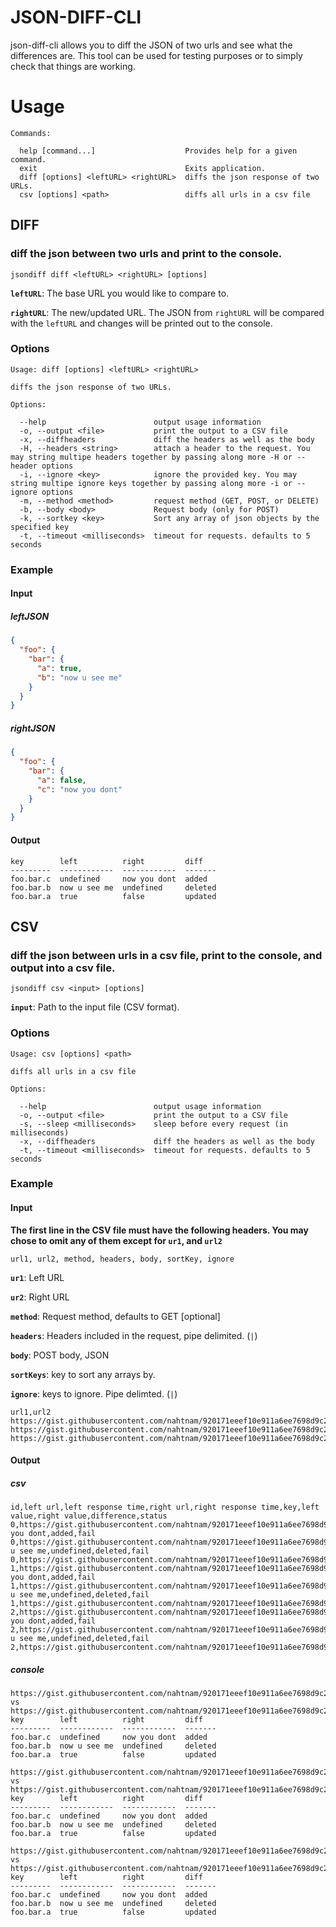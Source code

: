 # JSON-DIFF-CLI

json-diff-cli allows you to diff the JSON of two urls and see what the differences are. This tool can be used for testing purposes or to simply check that things are working.

# Usage
```
Commands:

  help [command...]                    Provides help for a given command.
  exit                                 Exits application.
  diff [options] <leftURL> <rightURL>  diffs the json response of two URLs.
  csv [options] <path>                 diffs all urls in a csv file
```

## DIFF
### diff the json between two urls and print to the console.
```
jsondiff diff <leftURL> <rightURL> [options]
```
**`leftURL`**: The base URL you would like to compare to.

**`rightURL`**: The new/updated URL. The JSON from `rightURL` will be compared with the `leftURL` and changes will be printed out to the console.

### Options
```
Usage: diff [options] <leftURL> <rightURL>

diffs the json response of two URLs.

Options:

  --help                        output usage information
  -o, --output <file>           print the output to a CSV file
  -x, --diffheaders             diff the headers as well as the body
  -H, --headers <string>        attach a header to the request. You may string multipe headers together by passing along more -H or --header options
  -i, --ignore <key>            ignore the provided key. You may string multipe ignore keys together by passing along more -i or --ignore options
  -m, --method <method>         request method (GET, POST, or DELETE)
  -b, --body <body>             Request body (only for POST)
  -k, --sortkey <key>           Sort any array of json objects by the specified key
  -t, --timeout <milliseconds>  timeout for requests. defaults to 5 seconds
```

### Example

#### Input
##### leftJSON
```json
{
  "foo": {
    "bar": {
      "a": true,
      "b": "now u see me"
    }
  }
}
```
##### rightJSON
```json
{
  "foo": {
    "bar": {
      "a": false,
      "c": "now you dont"
    }
  }
}
```

#### Output
```
key        left          right         diff
---------  ------------  ------------  -------
foo.bar.c  undefined     now you dont  added
foo.bar.b  now u see me  undefined     deleted
foo.bar.a  true          false         updated
```

## CSV
### diff the json between urls in a csv file, print to the console, and output into a csv file.

```
jsondiff csv <input> [options]
```

**`input`**: Path to the input file (CSV format).

### Options
```
Usage: csv [options] <path>

diffs all urls in a csv file

Options:

  --help                        output usage information
  -o, --output <file>           print the output to a CSV file
  -s, --sleep <milliseconds>    sleep before every request (in milliseconds)
  -x, --diffheaders             diff the headers as well as the body
  -t, --timeout <milliseconds>  timeout for requests. defaults to 5 seconds
```

### Example
#### Input
**The first line in the CSV file must have the following headers. You may chose to omit any of them except for `ur1`, and `url2`**
```
url1, url2, method, headers, body, sortKey, ignore
```

**`ur1`**: Left URL

**`ur2`**: Right URL

**`method`**: Request method, defaults to GET [optional]

**`headers`**: Headers included in the request, pipe delimited. (`|`)

**`body`**: POST body, JSON

**`sortKeys`**: key to sort any arrays by.

**`ignore`**: keys to ignore. Pipe delimted. (`|`)

```csv
url1,url2
https://gist.githubusercontent.com/nahtnam/920171eeef10e911a6ee7698d9c226ae/raw/bdd86427b8c807e149251d4737d2886620f7fcdc/a.json,https://gist.githubusercontent.com/nahtnam/920171eeef10e911a6ee7698d9c226ae/raw/bdd86427b8c807e149251d4737d2886620f7fcdc/b.json
https://gist.githubusercontent.com/nahtnam/920171eeef10e911a6ee7698d9c226ae/raw/bdd86427b8c807e149251d4737d2886620f7fcdc/a.json,https://gist.githubusercontent.com/nahtnam/920171eeef10e911a6ee7698d9c226ae/raw/bdd86427b8c807e149251d4737d2886620f7fcdc/b.json
https://gist.githubusercontent.com/nahtnam/920171eeef10e911a6ee7698d9c226ae/raw/bdd86427b8c807e149251d4737d2886620f7fcdc/a.json,https://gist.githubusercontent.com/nahtnam/920171eeef10e911a6ee7698d9c226ae/raw/bdd86427b8c807e149251d4737d2886620f7fcdc/b.json
```

#### Output
##### csv
```
id,left url,left response time,right url,right response time,key,left value,right value,difference,status
0,https://gist.githubusercontent.com/nahtnam/920171eeef10e911a6ee7698d9c226ae/raw/bdd86427b8c807e149251d4737d2886620f7fcdc/a.json,1197,https://gist.githubusercontent.com/nahtnam/920171eeef10e911a6ee7698d9c226ae/raw/bdd86427b8c807e149251d4737d2886620f7fcdc/b.json,675,foo.bar.c,undefined,now you dont,added,fail
0,https://gist.githubusercontent.com/nahtnam/920171eeef10e911a6ee7698d9c226ae/raw/bdd86427b8c807e149251d4737d2886620f7fcdc/a.json,1197,https://gist.githubusercontent.com/nahtnam/920171eeef10e911a6ee7698d9c226ae/raw/bdd86427b8c807e149251d4737d2886620f7fcdc/b.json,675,foo.bar.b,now u see me,undefined,deleted,fail
0,https://gist.githubusercontent.com/nahtnam/920171eeef10e911a6ee7698d9c226ae/raw/bdd86427b8c807e149251d4737d2886620f7fcdc/a.json,1197,https://gist.githubusercontent.com/nahtnam/920171eeef10e911a6ee7698d9c226ae/raw/bdd86427b8c807e149251d4737d2886620f7fcdc/b.json,675,foo.bar.a,true,none,updated,fail
1,https://gist.githubusercontent.com/nahtnam/920171eeef10e911a6ee7698d9c226ae/raw/bdd86427b8c807e149251d4737d2886620f7fcdc/a.json,481,https://gist.githubusercontent.com/nahtnam/920171eeef10e911a6ee7698d9c226ae/raw/bdd86427b8c807e149251d4737d2886620f7fcdc/b.json,533,foo.bar.c,undefined,now you dont,added,fail
1,https://gist.githubusercontent.com/nahtnam/920171eeef10e911a6ee7698d9c226ae/raw/bdd86427b8c807e149251d4737d2886620f7fcdc/a.json,481,https://gist.githubusercontent.com/nahtnam/920171eeef10e911a6ee7698d9c226ae/raw/bdd86427b8c807e149251d4737d2886620f7fcdc/b.json,533,foo.bar.b,now u see me,undefined,deleted,fail
1,https://gist.githubusercontent.com/nahtnam/920171eeef10e911a6ee7698d9c226ae/raw/bdd86427b8c807e149251d4737d2886620f7fcdc/a.json,481,https://gist.githubusercontent.com/nahtnam/920171eeef10e911a6ee7698d9c226ae/raw/bdd86427b8c807e149251d4737d2886620f7fcdc/b.json,533,foo.bar.a,true,none,updated,fail
2,https://gist.githubusercontent.com/nahtnam/920171eeef10e911a6ee7698d9c226ae/raw/bdd86427b8c807e149251d4737d2886620f7fcdc/a.json,396,https://gist.githubusercontent.com/nahtnam/920171eeef10e911a6ee7698d9c226ae/raw/bdd86427b8c807e149251d4737d2886620f7fcdc/b.json,386,foo.bar.c,undefined,now you dont,added,fail
2,https://gist.githubusercontent.com/nahtnam/920171eeef10e911a6ee7698d9c226ae/raw/bdd86427b8c807e149251d4737d2886620f7fcdc/a.json,396,https://gist.githubusercontent.com/nahtnam/920171eeef10e911a6ee7698d9c226ae/raw/bdd86427b8c807e149251d4737d2886620f7fcdc/b.json,386,foo.bar.b,now u see me,undefined,deleted,fail
2,https://gist.githubusercontent.com/nahtnam/920171eeef10e911a6ee7698d9c226ae/raw/bdd86427b8c807e149251d4737d2886620f7fcdc/a.json,396,https://gist.githubusercontent.com/nahtnam/920171eeef10e911a6ee7698d9c226ae/raw/bdd86427b8c807e149251d4737d2886620f7fcdc/b.json,386,foo.bar.a,true,none,updated,fail
```
##### console
```
https://gist.githubusercontent.com/nahtnam/920171eeef10e911a6ee7698d9c226ae/raw/bdd86427b8c807e149251d4737d2886620f7fcdc/a.json vs https://gist.githubusercontent.com/nahtnam/920171eeef10e911a6ee7698d9c226ae/raw/bdd86427b8c807e149251d4737d2886620f7fcdc/b.json
key        left          right         diff
---------  ------------  ------------  -------
foo.bar.c  undefined     now you dont  added
foo.bar.b  now u see me  undefined     deleted
foo.bar.a  true          false         updated

https://gist.githubusercontent.com/nahtnam/920171eeef10e911a6ee7698d9c226ae/raw/bdd86427b8c807e149251d4737d2886620f7fcdc/a.json vs https://gist.githubusercontent.com/nahtnam/920171eeef10e911a6ee7698d9c226ae/raw/bdd86427b8c807e149251d4737d2886620f7fcdc/b.json
key        left          right         diff
---------  ------------  ------------  -------
foo.bar.c  undefined     now you dont  added
foo.bar.b  now u see me  undefined     deleted
foo.bar.a  true          false         updated

https://gist.githubusercontent.com/nahtnam/920171eeef10e911a6ee7698d9c226ae/raw/bdd86427b8c807e149251d4737d2886620f7fcdc/a.json vs https://gist.githubusercontent.com/nahtnam/920171eeef10e911a6ee7698d9c226ae/raw/bdd86427b8c807e149251d4737d2886620f7fcdc/b.json
key        left          right         diff
---------  ------------  ------------  -------
foo.bar.c  undefined     now you dont  added
foo.bar.b  now u see me  undefined     deleted
foo.bar.a  true          false         updated
```
